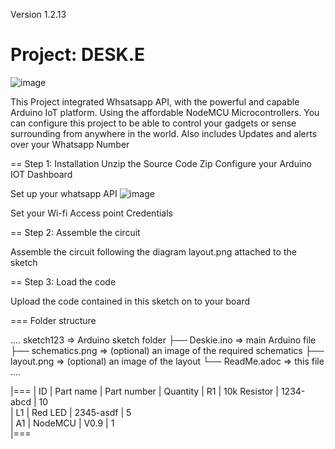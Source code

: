 Version 1.2.13
 # Project: DESK.E
![image](https://user-images.githubusercontent.com/63401208/209789388-5a7e588b-a15f-4364-a077-ddf4d3583a3e.png)

This Project integrated Whsatsapp API, with the powerful and capable Arduino IoT platform. Using the affordable NodeMCU Microcontrollers.
You can configure this project to be able to control your gadgets or sense surrounding from anywhere in the world.
Also includes Updates and alerts over your Whatsapp Number

== Step 1: Installation
Unzip the Source Code Zip
Configure your Arduino IOT Dashboard


Set up your whatsapp API
 ![image](https://user-images.githubusercontent.com/63401208/209717367-62f21405-fee5-4b45-afd9-5653de065a6a.png)



Set your Wi-fi Access point Credentials

== Step 2: Assemble the circuit

Assemble the circuit following the diagram layout.png attached to the sketch

== Step 3: Load the code

Upload the code contained in this sketch on to your board



=== Folder structure

....
 sketch123                => Arduino sketch folder
  ├── Deskie.ino       => main Arduino file
  ├── schematics.png      => (optional) an image of the required schematics
  ├── layout.png          => (optional) an image of the layout
  └── ReadMe.adoc         => this file
....


|===
| ID | Part name      | Part number | Quantity
| R1 | 10k Resistor   | 1234-abcd   | 10       
| L1 | Red LED        | 2345-asdf   | 5        
| A1 | NodeMCU        |      V0.9   | 1        
|===

